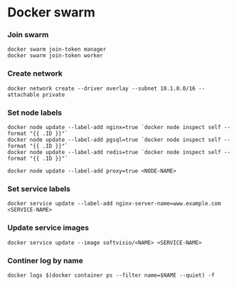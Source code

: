 # Docker swarm

### Join swarm

```shell
docker swarm join-token manager
docker swarm join-token worker
```

### Create network

```shell
docker network create --driver overlay --subnet 10.1.0.0/16 --attachable private
```

### Set node labels

```shell
docker node update --label-add nginx=true `docker node inspect self --format "{{ .ID }}"`
docker node update --label-add pgsql=true `docker node inspect self --format "{{ .ID }}"`
docker node update --label-add redis=true `docker node inspect self --format "{{ .ID }}"`

docker node update --label-add proxy=true <NODE-NAME>
```

### Set service labels

```shell
docker service update --label-add nginx-server-name=www.example.com <SERVICE-NAME>
```

### Update service images

```shell
docker service update --image softvisio/<NAME> <SERVICE-NAME>
```

### Continer log by name

```shell
docker logs $(docker container ps --filter name=$NAME --quiet) -f
```
